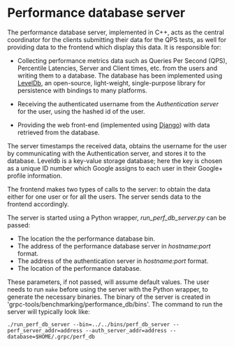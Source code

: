 # Performance database server

The performance database server, implemented in C++, acts as the central coordinator for the clients submitting their data for the QPS tests, as well for providing data to the frontend which display this data. It is responsible for:

* Collecting performance metrics data such as Queries Per Second (QPS), Percentile Latencies, Server and Client times, etc. from the users and writing them to a database. The database has been implemented using [LevelDb](http://leveldb.org/), an open-source, light-weight, single-purpose library for persistence with bindings to many platforms.

* Receiving the authenticated username from the *Authentication server* for the user, using the hashed id of the user.

* Providing the web front-end (implemented using [Django](https://www.djangoproject.com/)) with data retrieved from the database.

The server timestamps the received data, obtains the username for the user by communicating with the Authentication server, and stores it to the database. Leveldb is a key-value storage database; here the key is chosen as a unique ID number which Google assigns to each user in their Google+ profile information.

The frontend makes two types of calls to the server: to obtain the data either for one user or for all the users. The server sends data to the frontend accordingly.

The server is started using a Python wrapper, _run_perf_db_server.py_ can be passed:
- The location the the performance database bin.
- The address of the performance database server in _hostname:port_ format.
- The address of the authentication server in _hostname:port_ format.
- The location of the performance database.

These parameters, if not passed, will assume default values. The user needs to run `make` before using the server with the Python wrapper, to generate the necessary binaries. The binary of the server is created in 'grpc-tools/benchmarking/performance_db/bins'. The command to run the server will typically look like:

    ./run_perf_db_server --bin=../../bins/perf_db_server --perf_server_addr=address --auth_server_addr=address --database=$HOME/.grpc/perf_db
